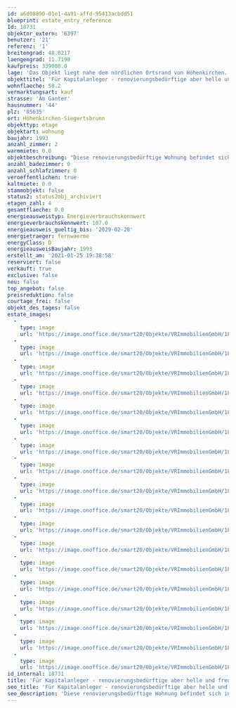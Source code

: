```yaml
---
id: a6d08890-01e1-4a91-affd-95413acbdd51
blueprint: estate_entry_reference
Id: 18731
objektnr_extern: '6397'
benutzer: '21'
referenz: '1'
breitengrad: 48.0217
laengengrad: 11.7198
kaufpreis: 339000.0
lage: 'Das Objekt liegt nahe dem nördlichen Ortsrand von Höhenkirchen. Der Ort befindet sich südlich von München in einer der beliebtesten Regionen Bayerns. Bestechend ist die unmittelbare Nähe zu Einkaufsmöglichkeiten, den schönsten Golfplätzen der Region sowie die schnelle Erreichbarkeit der Naherholungsgebiete, der Berge und Seen. In der Nähe gibt es ausreichend Kindergartenplätze, eine Grund- sowie eine Mittelschule und ein Gymnasium. Weiterführende Schulen finden Sie in nächster Umgebung. Die Gemeinde Höhenkirchen-Siegertsbrunn gehört zu den gefragtesten Regionen und Wohngebieten rund um München. Der Ort ist 10 km von der Münchner Stadtgrenze und ca. 20 km von der Münchner Innenstadt entfernt. Die Anbindung an die Autobahnen, insbesondere an die A8 München-Salzburg, die A99 Umfahrung München und ebenso an das Linienbus- und S-Bahnnetz sind Garanten für die schnelle Erreichbarkeit des Stadtzentrums von München. Der S-Bahnhof Höhenkirchen-Siegertsbrunn (Entfernung ca. 500 m) ist in 5 Minuten fußläufig erreichbar. Die S 7 fährt im 20 Minuten-Takt nach München. Der Münchner Flughafen ist bequem in 30 Minuten zu erreichen. Höhenkirchen-Siegertsbrunn und die Nachbargemeinden, Brunnthal, Aying und Hohenbrunn zeichnen sich, trotz Stadtnähe, durch Ihren dörflichen Charakter aus.'
objekttitel: 'Für Kapitalanleger - renovierungsbedürftige aber helle und freundliche Wohnung in ruhiger Lage'
wohnflaeche: 58.2
vermarktungsart: kauf
strasse: 'Am Ganter'
hausnummer: '44'
plz: '85635'
ort: Höhenkirchen-Siegertsbrunn
objekttyp: etage
objektart: wohnung
baujahr: 1993
anzahl_zimmer: 2
warmmiete: 0.0
objektbeschreibung: "Diese renovierungsbedürftige Wohnung befindet sich in einer ruhigen Wohngegend in Höhenkirchen-Siegertsbrunn und hat eine hervorragende Verkehrsanbindung. Die 2-Zimmer-Wohnung mit ca. 58,2 m² Wohnfläche befindet sich im 2. Obergeschoss (ohne Lift). Der einladende, langgezogene Eingangsbereich der Wohnung bietet viel Platz, sodass eine schöne Garderobe oder eine große Kommode gestellt werden kann. Das Wohnzimmer mit kleiner Essecke ermöglicht einen direkten Zugang zum Balkon. Das Schlafzimmer hat eine angenehme Größe und bietet ausreichend Platz für einen großen Kleiderschrank. Die Küche befindet sich in einem separaten, abgeschlossenen Raum und bietet Platz für die Waschmaschine. Ein Trockenraum befindet sich im Keller, der zur Allgemeinnutzung gedacht ist.\r\nZur Wohnung gehört ein Kellerraum, sowie ein Tiefgaragenstellplatz (Duplex, unten). \r\nDas aktuelle Hausgeld beträgt monatlich 398 €. \r\n\r\nAktuell ist die Wohnung vermietet. Die Miete wird verlässlich vom Sozialhilfeamt bezahlt.\r\nDie Nettokaltmiete beläuft sich p.a. auf 8.196 €. \r\n\r\nKaufpreis ETW           329.000,00 €\r\nKaufpreis TG                10.000,00 €\r\nKaufpreis GESAMT    339.000,00 €"
anzahl_badezimmer: 0
anzahl_schlafzimmer: 0
veroeffentlichen: true
kaltmiete: 0.0
stammobjekt: false
status2: status2obj_archiviert
etagen_zahl: 4
gesamtflaeche: 0.0
energieausweistyp: Energieverbrauchskennwert
energieverbrauchskennwert: 107.0
energieausweis_gueltig_bis: '2029-02-28'
energietraeger: fernwaerme
energyClass: D
energieausweisBaujahr: 1993
erstellt_am: '2021-01-25 19:38:58'
reserviert: false
verkauft: true
exclusive: false
neu: false
top_angebot: false
preisreduktion: false
courtage_frei: false
objekt_des_tages: false
estate_images:
  -
    type: image
    url: 'https://image.onoffice.de/smart20/Objekte/VRImmobilienGmbH/18731/c2f31ce5-79e5-46d6-9711-0de9a59dd27f.jpg'
  -
    type: image
    url: 'https://image.onoffice.de/smart20/Objekte/VRImmobilienGmbH/18731/aaf2eaf0-b079-4ce2-9cb0-3c60d67eabef.jpg'
  -
    type: image
    url: 'https://image.onoffice.de/smart20/Objekte/VRImmobilienGmbH/18731/11fd6d8b-28ef-4631-aac9-51423623ca41.jpg'
  -
    type: image
    url: 'https://image.onoffice.de/smart20/Objekte/VRImmobilienGmbH/18731/e4657dd7-c685-4387-be0a-c7d406be0218.jpg'
  -
    type: image
    url: 'https://image.onoffice.de/smart20/Objekte/VRImmobilienGmbH/18731/ea9971fc-e5b7-4dd6-8ec0-9f65222d1319.jpg'
  -
    type: image
    url: 'https://image.onoffice.de/smart20/Objekte/VRImmobilienGmbH/18731/a27e364d-62ce-476b-a70b-b3449fb8fc33.jpg'
  -
    type: image
    url: 'https://image.onoffice.de/smart20/Objekte/VRImmobilienGmbH/18731/e029b3b4-fc66-412b-8c15-cb385f26dae6.jpg'
  -
    type: image
    url: 'https://image.onoffice.de/smart20/Objekte/VRImmobilienGmbH/18731/4030eb78-d462-4ef2-967a-22000b959116.jpg'
  -
    type: image
    url: 'https://image.onoffice.de/smart20/Objekte/VRImmobilienGmbH/18731/6d7c9524-838f-4aa1-9265-b9d000dbaa90.jpg'
  -
    type: image
    url: 'https://image.onoffice.de/smart20/Objekte/VRImmobilienGmbH/18731/117df2b7-5dcb-49a9-8846-510119c883c3.jpg'
  -
    type: image
    url: 'https://image.onoffice.de/smart20/Objekte/VRImmobilienGmbH/18731/a7d83f5c-ab95-493d-b4c9-7156954b6078.jpg'
  -
    type: image
    url: 'https://image.onoffice.de/smart20/Objekte/VRImmobilienGmbH/18731/1c7293e3-0fff-4573-a633-e546d6091a89.jpg'
  -
    type: image
    url: 'https://image.onoffice.de/smart20/Objekte/VRImmobilienGmbH/18731/da975708-675e-48a8-982f-ec0a54a3ea41.jpg'
  -
    type: image
    url: 'https://image.onoffice.de/smart20/Objekte/VRImmobilienGmbH/18731/337389fb-5c89-4d60-8e31-71e413469351.jpg'
  -
    type: image
    url: 'https://image.onoffice.de/smart20/Objekte/VRImmobilienGmbH/18731/5c4abf1e-0b03-4003-b7d3-2fbdab99b17e.jpg'
  -
    type: image
    url: 'https://image.onoffice.de/smart20/Objekte/VRImmobilienGmbH/18731/bea0fe47-6863-4039-a0fb-e7acaaa7ab92.jpg'
  -
    type: image
    url: 'https://image.onoffice.de/smart20/Objekte/VRImmobilienGmbH/18731/2eca0445-4d26-4cfc-93b1-865e6fb1c58a.jpg'
  -
    type: image
    url: 'https://image.onoffice.de/smart20/Objekte/VRImmobilienGmbH/18731/9a179d37-e1fd-4de2-8fc8-fb39fb65b20e.jpg'
id_internal: 18731
title: 'Für Kapitalanleger - renovierungsbedürftige aber helle und freundliche Wohnung in ruhiger Lage'
seo_title: 'Für Kapitalanleger - renovierungsbedürftige aber helle und freundliche Wohnung in ruhiger Lage'
seo_description: 'Diese renovierungsbedürftige Wohnung befindet sich in einer ruhigen Wohngegend in Höhenkirchen-Siegertsbrunn und hat eine hervorragende Verkehrsanbindung. Die'
---
```

